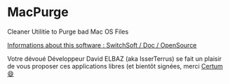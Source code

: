 # MacPurge
Cleaner Utilitie to Purge bad Mac OS Files

[Informations about this software : SwitchSoft / Doc / OpenSource](http://doc.switchsoft.fr/opensource/macpurge)

Votre dévoué Développeur David ELBAZ (aka IsserTerrus) se fait un plaisir de vous proposer ces applications libres (et bientôt signées, merci [Certum :smile:](https://www.certum.eu/certum/cert,eindex_en.xml)
